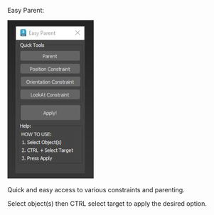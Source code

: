 Easy Parent:

![](EasyParent.JPG)

Quick and easy access to various constraints and parenting.

Select object(s) then CTRL select target to apply the desired option.


